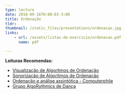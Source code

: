 ```yaml
---
type: lecture
date: 2018-09-16T0:00:03-3:00
title: Ordenação
tldr: 
thumbnail: /static_files/presentations/ordenacao.jpg
links: 
    - url: /assets/listas-de-exercicio/ordenacao.pdf
      name: pdf

---
```


**Leituras Recomendas:**
- [Visualização de Algoritmos de Ordenação](https://visualgo.net/en/sorting)
- [Sonorização de Algoritmos de Ordenação](https://www.youtube.com/watch?v=kPRA0W1kECg) 
- [Ordenação e análise assintótica - Computerphile](https://www.youtube.com/watch?v=kgBjXUE_Nwc)
- [Grupo AlgoRythmics de Dança](https://www.youtube.com/channel/UCIqiLefbVHsOAXDAxQJH7Xw)